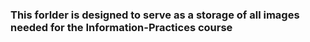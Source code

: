 ### This forlder is designed to serve as a storage of all images needed for the Information-Practices course
